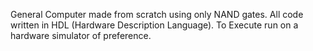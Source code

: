 General Computer made from scratch using only NAND gates. All code written in HDL (Hardware Description Language). To Execute run on a hardware simulator of preference.
